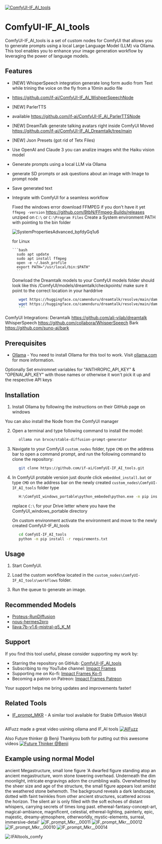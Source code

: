 [![ComfyUI-IF_AI_tools](https://img.youtube.com/vi/QAnapTWnawU/0.jpg)](https://youtu.be/QAnapTWnawU?si=Uomv_NXT2n2Mg9rG)

# ComfyUI-IF_AI_tools

ComfyUI-IF_AI_tools is a set of custom nodes for ComfyUI that allows you to generate prompts using a local Large Language Model (LLM) via Ollama. 
This tool enables you to enhance your image generation workflow by leveraging the power of language models.

## Features

- [NEW] WhisperSpeech integration generate long form audio from Text while trining the voice on the fly from a 10min audio file
- https://github.com/if-ai/ComfyUI-IF_AI_WishperSpeechNode
- [NEW] ParlerTTS
- available https://github.com/if-ai/ComfyUI-IF_AI_ParlerTTSNode
- [NEW] DreamTalk generate talking avatars right inside ComfyUI
  Moved https://github.com/if-ai/ComfyUI-IF_AI_Dreamtalk/tree/main
- [NEW] Json Presets (got rid of Tetx Files)
- Use OpenAI and Claude 3 you can analize images whit the Haiku vision model
- Generate prompts using a local LLM via Ollama
- generate SD prompts or ask questions about an image with Image to prompt node
- Save generated text
- Integrate with ComfyUI for a seamless workflow

  Fixed the windows error download FFMPEG if you don't have it yet  `ffmpeg -version`
   https://github.com/BtbN/FFmpeg-Builds/releases
  unziped on `C:\` or `C:\Program Files`
  Create a System environment PATH with pointing to the bin folder
  
  ![SystemPropertiesAdvanced_bpfdyGq1u6](https://github.com/if-ai/ComfyUI-IF_AI_tools/assets/21185218/a3b311c7-f266-42f2-aeaf-30990a26eb2c)

  for Linux
  
      ```bash
        sudo apt update
        sudo apt install ffmpeg
        open -e ~/.bash_profile
        export PATH="/usr/local/bin:$PATH"
        ```

  Donwload the Dreamtalk models to your ComfyUI models folder should look like this /ComfyUI/models/dreamtalk/checkpoints/
  make sure it point to the correct location in your harddrive
   
     ```bash
        wget https://huggingface.co/camenduru/dreamtalk/resolve/main/damo/dreamtalk/checkpoints/denoising_network.pth -O /mnt/h/ComfyUI/models/dreamtalk/checkpoints/denoising_network.pth
        wget https://huggingface.co/camenduru/dreamtalk/resolve/main/damo/dreamtalk/checkpoints/renderer.pt -O /mnt/h/ComfyUI/models/dreamtalk/checkpoints/renderer.pt
        ```
ComfyUI Integrations:
Deramtalk https://github.com/ali-vilab/dreamtalk
WhisperSpeech https://github.com/collabora/WhisperSpeech
Bark https://github.com/suno-ai/bark

## Prerequisites
- [Ollama](https://github.com/ollama/ollama/releases) - You need to install Ollama for this tool to work. Visit [ollama.com](https://ollama.com) for more information.

Optionally Set enviromnet variables for "ANTHROPIC_API_KEY" & "OPENAI_API_KEY" with those names or otherwise it won't pick it up and the respective API keys 


## Installation
1. Install Ollama by following the instructions on their GitHub page on windows 

You can also install the Node from the ComfyUI manager 

2. Open a terminal and type following command to install the model:
   ```bash
      ollama run brxce/stable-diffusion-prompt-generator
      ```
   
4. Navigate to your ComfyUI `custom_nodes` folder, type `CMD` on the address bar to open a command prompt,
   and run the following command to clone the repository:
   ```bash
      git clone https://github.com/if-ai/ComfyUI-IF_AI_tools.git
      ```
   
5. In ComfyUI protable version just dounle click `embedded_install.bat` or  type `CMD` on the address bar on the newly created `custom_nodes\ComfyUI-IF_AI_tools` folder type 
   ```bash
      H:\ComfyUI_windows_portable\python_embeded\python.exe -m pip install -r requirements.txt
      ```
   replace `C:\` for your Drive letter where you have the ComfyUI_windows_portable directory

   On custom environment activate the environment and move to the newly created ComfyUI-IF_AI_tools
   ```bash
      cd ComfyUI-IF_AI_tools
      python -m pip install -r requirements.txt
      ```
   
## Usage
1. Start ComfyUI.

2. Load the custom workflow located in the `custom_nodes\ComfyUI-IF_AI_tools\workflows` folder.

3. Run the queue to generate an image.

## Recommended Models
- [Proteus-RunDiffusion](https://huggingface.co/dataautogpt3/Proteus-RunDiffusion)
- [nous-hermes2pro](https://ollama.com/adrienbrault/nous-hermes2pro)
- [llava:7b-v1.6-mistral-q5_K_M](https://ollama.com/library/llava:7b-v1.6-mistral-q5_K_M)

## Support
If you find this tool useful, please consider supporting my work by:
- Starring the repository on GitHub: [ComfyUI-IF_AI_tools](https://github.com/if-ai/ComfyUI-IF_AI_tools)
- Subscribing to my YouTube channel: [Impact Frames](https://youtube.com/@impactframes?si=DrBu3tOAC2-YbEvc)
- Supporting me on Ko-fi: [Impact Frames Ko-fi](https://ko-fi.com/impactframes)
- Becoming a patron on Patreon: [Impact Frames Patreon](https://patreon.com/ImpactFrames)

Your support helps me bring updates and improvements faster!

## Related Tools
- [IF_prompt_MKR](https://github.com/if-ai/IF_prompt_MKR) - A similar tool available for Stable Diffusion WebUI

##
AIFuzz made a great video usining ollama and IF_AI tools 
[![AIFuzz](https://img.youtube.com/vi/nZx5g3TGsNc/0.jpg)](https://youtu.be/nZx5g3TGsNc?si=DFIqFuPoyKY1qJ2n)

Also Future thinker @ Benji Thankyou both for putting out this awesome videos
[![Future Thinker @Benji](https://img.youtube.com/vi/EQZWyn9eCFE/0.jpg)](https://youtu.be/EQZWyn9eCFE?si=jgC28GL7bwFWj_sK)


## Example using normal Model
ancient Megastructure, small lone figure 
'A dwarfed figure standing atop an ancient megastructure, worn stone towering overhead. Underneath the dim moonlight, intricate engravings adorn the crumbling walls. Overwhelmed by the sheer size and age of the structure, the small figure appears lost amidst the weathered stone behemoth. The background reveals a dark landscape, dotted with faint twinkles from other ancient structures, scattered across the horizon. The silent air is only filled with the soft echoes of distant whispers, carrying secrets of times long past. ethereal-fantasy-concept-art, magical-ambiance, magnificent, celestial, ethereal-lighting, painterly, epic, majestic, dreamy-atmosphere, otherworldly, mystic-elements, surreal, immersive-detail'
![_IF_prompt_Mkr__00011_](https://github.com/if-ai/ComfyUI-IF_AI_tools/assets/21185218/08dde522-f541-49f4-aa6b-e0653f13aa52)
![_IF_prompt_Mkr__00012_](https://github.com/if-ai/ComfyUI-IF_AI_tools/assets/21185218/ec3ef715-fbe6-4ba0-80f8-00bf10f56f7b)
![_IF_prompt_Mkr__00010_](https://github.com/if-ai/ComfyUI-IF_AI_tools/assets/21185218/e4dc671b-8eea-47f3-84ef-876e5938e120)
![_IF_prompt_Mkr__00014_](https://github.com/if-ai/ComfyUI-IF_AI_tools/assets/21185218/d0b436cd-c4a8-41a2-83ad-34d8c50bb39b)


<img src="https://count.getloli.com/get/@IFAItools_comfy?theme=moebooru" alt=":IFAItools_comfy" />




